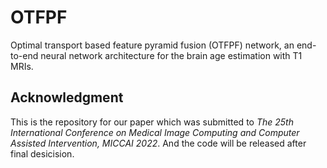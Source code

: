 # OTFPF
Optimal transport based feature pyramid fusion (OTFPF) network, an end-to-end neural network architecture for the brain age estimation with T1 MRIs.

## Acknowledgment
This is the repository for our paper which was submitted to *The 25th International Conference on Medical Image Computing and Computer Assisted Intervention, MICCAI 2022*. And the code will be released after final desicision.

